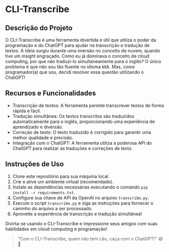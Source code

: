 # CLI-Transcribe

## Descrição do Projeto

O CLI-Transcribe é uma ferramenta divertida e útil que utiliza o poder da programação e do ChatGPT para ajudar na transcrição e tradução de textos. A ideia surgiu durante uma imersão no conceito de nuvem, quando tive um insight engraçado. Como eu já dominava o conceito de cloud computing, por que não traduzi-lo simultaneamente para o inglês? O único problema é que não sou tão fluente no idioma kkk. Mas, como programador(a) que sou, decidi resolver essa questão utilizando o ChatGPT!

## Recursos e Funcionalidades

- Transcrição de textos: A ferramenta permite transcrever textos de forma rápida e fácil.
- Tradução simultânea: Os textos transcritos são traduzidos automaticamente para o inglês, proporcionando uma experiência de aprendizado e diversão.
- Correção de texto: O texto traduzido é corrigido para garantir uma melhor qualidade e precisão.
- Integração com o ChatGPT: A ferramenta utiliza a poderosa API do ChatGPT para realizar as traduções e correções de texto.

## Instruções de Uso

1. Clone este repositório para sua máquina local.
2. Crie e ative um ambiente virtual (recomendado).
3. Instale as dependências necessárias executando o comando `pip install -r requirements.txt`.
4. Configure sua chave de API da OpenAI no arquivo `transcribe.py`.
5. Execute o script `transcribe.py` e siga as instruções para fornecer o caminho do arquivo a ser processado.
6. Aproveite a experiência de transcrição e tradução simultânea!

Divirta-se usando o CLI-Transcribe e impressione seus amigos com suas habilidades em cloud computing e programação!

> "Com o CLI-Transcribe, quem não tem cão, caça com o ChatGPT!" 😄🐶
